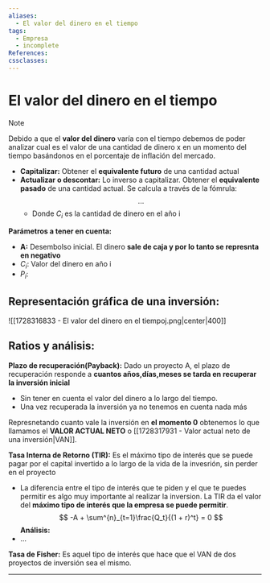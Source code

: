 ```yaml
---
aliases:
  - El valor del dinero en el tiempo
tags:
  - Empresa
  - incomplete
References: 
cssclasses:
---
```

# El valor del dinero en el tiempo

> [!NOTE]  
> Debido a que el **valor del dinero** varía con el tiempo debemos de poder analizar cual es el valor de una cantidad de dinero x en un momento del tiempo basándonos en el porcentaje de inflación del mercado.


+ **Capitalizar:** Obtener el **equivalente futuro** de una cantidad actual
+ **Actualizar o descontar:** Lo inverso a capitalizar. Obtener el **equivalente pasado** de una cantidad actual.
	Se calcula a través de la fómrula:
	$$...$$
	+ Donde $C_i$ es la cantidad de dinero en el año i

**Parámetros a tener en cuenta:**
+ **A:** Desembolso inicial. El dinero **sale de caja y por lo tanto se represnta en negativo** 
+ $C_i$: Valor del dinero en año i
+ $P_i$: 

## Representación gráfica de una inversión:
![[1728316833 - El valor del dinero en el tiempoj.png|center|400]]

## Ratios y análisis:

**Plazo de recuperación(Payback):** Dado un proyecto A, el plazo de recuperación responde a **cuantos años,días,meses se tarda en recuperar la inversión inicial**
+ Sin tener en cuenta el valor del dinero a lo largo del tiempo.
+ Una vez recuperada la inversión ya no tenemos en cuenta nada más
  

Represnetando cuanto vale la inversión en **el momento 0** obtenemos lo que llamamos el **VALOR ACTUAL NETO** o [[1728317931 - Valor actual neto de una inversión|VAN]].


**Tasa Interna de Retorno (TIR):** Es el máximo tipo de interés que se puede pagar por el capital invertido a lo largo de la vida de la invesrión, sin perder en el proyecto
+ La diferencia entre el tipo de interés que te piden y el que te puedes permitir es algo muy importante al realizar la inversion. La TIR da el valor del **máximo tipo de interés que la empresa se puede permitir**. 
$$
-A + \sum^{n}_{t=1}\frac{Q_t}{(1 + r)^t} = 0
$$
**Análisis:**
+ …

**Tasa de Fisher:**
Es aquel tipo de interés que hace que el VAN de dos proyectos de inversión sea el mismo. 

***
